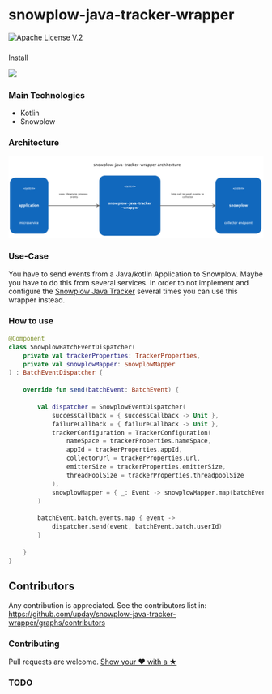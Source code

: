 # snowplow-java-tracker-wrapper
[![Apache License V.2](https://img.shields.io/badge/license-Apache%20V.2-blue.svg)](https://github.com/upday/snowplow-java-tracker-wrapper/blob/b725e4a8a77ed7d5619c782b66affdec3dea05af/LICENSE)


###
Install

[![](https://jitpack.io/v/upday/snowplow-java-tracker-wrapper.svg)](https://jitpack.io/#upday/snowplow-java-tracker-wrapper)

### Main Technologies

- Kotlin
- Snowplow

### Architecture

!["Architecture Diagram"](./etc/snowplow-java-tracker-wrapper.png)

### Use-Case

You have to send events from a Java/kotlin Application to Snowplow. Maybe you have to do this from several services.
In order to not implement and configure the [Snowplow Java Tracker](https://github.com/snowplow/snowplow/wiki/Java-Tracker) several times you can use this wrapper instead.

### How to use

```kotlin
@Component
class SnowplowBatchEventDispatcher(
    private val trackerProperties: TrackerProperties,
    private val snowplowMapper: SnowplowMapper
) : BatchEventDispatcher {

    override fun send(batchEvent: BatchEvent) {

        val dispatcher = SnowplowEventDispatcher(
            successCallback = { successCallback -> Unit },
            failureCallback = { failureCallback -> Unit },
            trackerConfiguration = TrackerConfiguration(
                nameSpace = trackerProperties.nameSpace,
                appId = trackerProperties.appId,
                collectorUrl = trackerProperties.url,
                emitterSize = trackerProperties.emitterSize,
                threadPoolSize = trackerProperties.threadpoolSize
            ),
            snowplowMapper = { _: Event -> snowplowMapper.map(batchEvent).first()!! }
        )

        batchEvent.batch.events.map { event ->
            dispatcher.send(event, batchEvent.batch.userId)
        }

    }
}

```

## Contributors

Any contribution is appreciated. See the contributors list in: https://github.com/upday/snowplow-java-tracker-wrapper/graphs/contributors

### Contributing 

Pull requests are welcome.
[Show your ❤ with a ★](https://github.com/upday/snowplow-java-tracker-wrapper/stargazers)



### TODO

